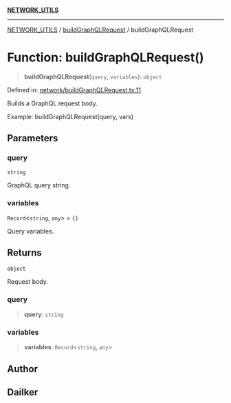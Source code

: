 [**NETWORK_UTILS**](../../README.md)

***

[NETWORK_UTILS](../../README.md) / [buildGraphQLRequest](../README.md) / buildGraphQLRequest

# Function: buildGraphQLRequest()

> **buildGraphQLRequest**(`query`, `variables`): `object`

Defined in: [network/buildGraphQLRequest.ts:11](https://github.com/dailker/everyutil-js/blob/b3e269da55b7d96c15eb37e98c5c4f6b94f05f6f/src/network/buildGraphQLRequest.ts#L11)

Builds a GraphQL request body.

Example: buildGraphQLRequest(query, vars)

## Parameters

### query

`string`

GraphQL query string.

### variables

`Record`\<`string`, `any`\> = `{}`

Query variables.

## Returns

`object`

Request body.

### query

> **query**: `string`

### variables

> **variables**: `Record`\<`string`, `any`\>

## Author

## Dailker
